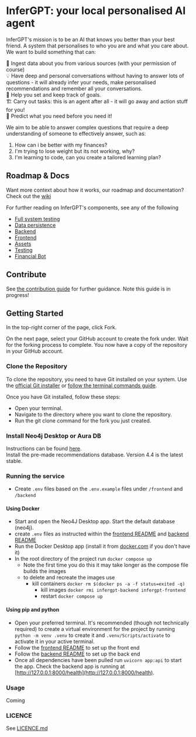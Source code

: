 # InferGPT: your local personalised AI agent

InferGPT's mission is to be an AI that knows you better than your best friend. A system that personalises to who you are and what you care about. We want to build something that can:

🔗 Ingest data about you from various sources (with your permission of course)  
💡 Have deep and personal conversations without having to answer lots of questions - it will already infer your needs, make personalised recommendations and remember all your conversations.  
🎯 Help you set and keep track of goals.  
🏗️ Carry out tasks: this is an agent after all - it will go away and action stuff for you!  
🔮 Predict what you need before you need it!  

We aim to be able to answer complex questions that require a deep understanding of someone to effectively answer, such as:
1) How can i be better with my finances?
2) I'm trying to lose weight but its not working, why? 
3) I'm learning to code, can you create a tailored learning plan?  

## Roadmap & Docs
Want more context about how it works, our roadmap and documentation? Check out the [wiki](https://github.com/WaitThatShouldntWork/InferGPT/wiki)

For further reading on InferGPT's components, see any of the following
- [Full system testing](test/README.md)
- [Data persistence](data/README.md)
- [Backend](backend/README.md)
- [Frontend](frontend/README.md)
- [Assets](assets/README.md)
- [Testing](test/README.md)
- [Financial Bot](financialhealthcheckScottLogic/README.md)

## Contribute
See [the contribution guide](CONTRIBUTING.md) for further guidance. Note this guide is in progress!

## Getting Started

In the top-right corner of the page, click Fork.

On the next page, select your GitHub account to create the fork under.
Wait for the forking process to complete. You now have a copy of the repository in your GitHub account.

### Clone the Repository

To clone the repository, you need to have Git installed on your system. Use the [official Git installer](https://git-scm.com/download/win) or [follow the terminal commands guide](https://git-scm.com/book/en/v2/Getting-Started-Installing-Git).

Once you have Git installed, follow these steps:

- Open your terminal.
- Navigate to the directory where you want to clone the repository.
- Run the git clone command for the fork you just created.

### Install Neo4j Desktop or Aura DB
Instructions can be found [here](https://neo4j.com/docs/?utm_medium=PaidSearch&utm_source=google&utm_campaign=GDB&utm_content=EMEA-X-Conversion-GDB-Text&utm_term=neo4j&gclid=Cj0KCQiA1rSsBhDHARIsANB4EJY8wQONKSyNCofQBGAcOGWwNpNh4Z0yj7oGxok8vs2CipPJMjGPcpkaAuw1EALw_wcB).  
Install the pre-made recommendations database. Version 4.4 is the latest stable.

### Running the service
- Create `.env` files based on the `.env.example` files under `/frontend` and `/backend`

#### Using Docker
- Start and open the Neo4J Desktop app. Start the default database (neo4j).
- create `.env` files as instructed within the [frontend README](frontend/README.md) and [backend README](backend/README.md)
- Run the Docker Desktop app (install it from [docker.com](docker.com) if you don't have it)
- In the root directory of the project run `docker compose up`
  - Note the first time you do this it may take longer as the compose file builds the images
  - to delete and recreate the images use
    - kill containers `docker rm $(docker ps -a -f status=exited -q)`
	  - kill images `docker rmi infergpt-backend infergpt-frontend`
	  - restart `docker compose up`

#### Using pip and python
- Open your preferred terminal.
It's recommended (though not technically required) to create a virtual environment for the project by running `python -m venv .venv` to create it and `.venv/Scripts/activate` to activate it in your active terminal.
- Follow the [frontend README](frontend/README.md) to set up the front end
- Follow the [backend README](backend/README.md) to set up the back end
- Once all dependencies have been pulled run `uvicorn app:api` to start the app. Check the backend app is running at [http://127.0.0.1:8000/health](http://127.0.0.1:8000/health).
 
### Usage
Coming

### LICENCE
See [LICENCE.md](LICENCE.md)

